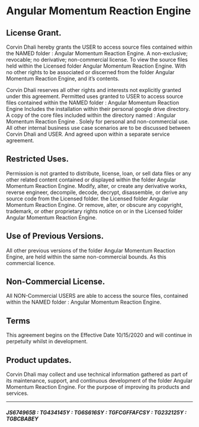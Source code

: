 # Angular Momentum Reaction Engine


## License Grant.
Corvin Dhali hereby grants the USER to access source files contained within the NAMED folder : Angular Momentum Reaction Engine. A non-exclusive; revocable; no derivative; non-commercial license. To view the source files held within the Licensed folder Angular Momentum Reaction Engine. With no other rights to be associated or discerned from the folder Angular Momentum Reaction Engine, and it’s contents.

Corvin Dhali reserves all other rights and interests not explicitly granted under this agreement. Permitted uses granted to USER to access source files contained within the NAMED folder : Angular Momentum Reaction Engine Includes the installation within their personal google drive directory. A copy of the core files included within the directory named : Angular Momentum Reaction Engine . Solely for personal and non-commercial use. All other internal business use case scenarios are to be discussed between Corvin Dhali and USER. And agreed upon within a separate service agreement.


## Restricted Uses.
Permission is not granted to distribute, license, loan, or sell data files or any other related content contained or displayed within the folder Angular Momentum Reaction Engine. Modify, alter, or create any derivative works, reverse engineer, decompile, decode, decrypt, disassemble, or derive any source code from the Licensed folder. the Licensed folder Angular Momentum Reaction Engine. Or remove, alter, or obscure any copyright, trademark, or other proprietary rights notice on or in the Licensed folder Angular Momentum Reaction Engine.


## Use of Previous Versions.
All other previous versions of the folder Angular Momentum Reaction Engine, are held within the same non-commercial bounds. As this commercial licence. 


## Non-Commercial License.
All NON-Commercial USERS are able to access the source files, contained within the NAMED folder : Angular Momentum Reaction Engine. 


## Terms
This agreement begins on the Effective Date 10/15/2020 and will continue in perpetuity whilst in development.  


## Product updates.
Corvin Dhali may collect and use technical information gathered as part of its maintenance, support, and continuous development of the folder Angular Momentum Reaction Engine. For the purpose of improving its products and services. 

---

##### JS674965B : TG434145Y : TG6S616SY : TGFCGFFAFCSY : TG232125Y : TGBCBABEY

